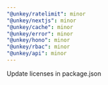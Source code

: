 ```yaml
---
"@unkey/ratelimit": minor
"@unkey/nextjs": minor
"@unkey/cache": minor
"@unkey/error": minor
"@unkey/hono": minor
"@unkey/rbac": minor
"@unkey/api": minor
---
```


Update licenses in package.json
